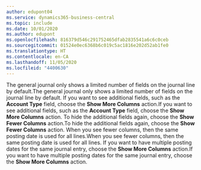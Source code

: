 ```yaml
---
author: edupont04
ms.service: dynamics365-business-central
ms.topic: include
ms.date: 10/01/2020
ms.author: edupont
ms.openlocfilehash: 816379d546c291752465dfab2835541a6c6c0ceb
ms.sourcegitcommit: 01524e0ec6368b6c019c5ac1816e202d52ab1fe0
ms.translationtype: HT
ms.contentlocale: en-CA
ms.lasthandoff: 11/05/2020
ms.locfileid: "4400630"
---
```

<span data-ttu-id="0a609-101">The general journal only shows a limited number of fields on the journal line by default.</span><span class="sxs-lookup"><span data-stu-id="0a609-101">The general journal only shows a limited number of fields on the journal line by default.</span></span> <span data-ttu-id="0a609-102">If you want to see additional fields, such as the **Account Type** field, choose the **Show More Columns** action.</span><span class="sxs-lookup"><span data-stu-id="0a609-102">If you want to see additional fields, such as the **Account Type** field, choose the **Show More Columns** action.</span></span> <span data-ttu-id="0a609-103">To hide the additional fields again, choose the **Show Fewer Columns** action.</span><span class="sxs-lookup"><span data-stu-id="0a609-103">To hide the additional fields again, choose the **Show Fewer Columns** action.</span></span> <span data-ttu-id="0a609-104">When you see fewer columns, then the same posting date is used for all lines.</span><span class="sxs-lookup"><span data-stu-id="0a609-104">When you see fewer columns, then the same posting date is used for all lines.</span></span> <span data-ttu-id="0a609-105">If you want to have multiple posting dates for the same journal entry, choose the **Show More Columns** action.</span><span class="sxs-lookup"><span data-stu-id="0a609-105">If you want to have multiple posting dates for the same journal entry, choose the **Show More Columns** action.</span></span>
